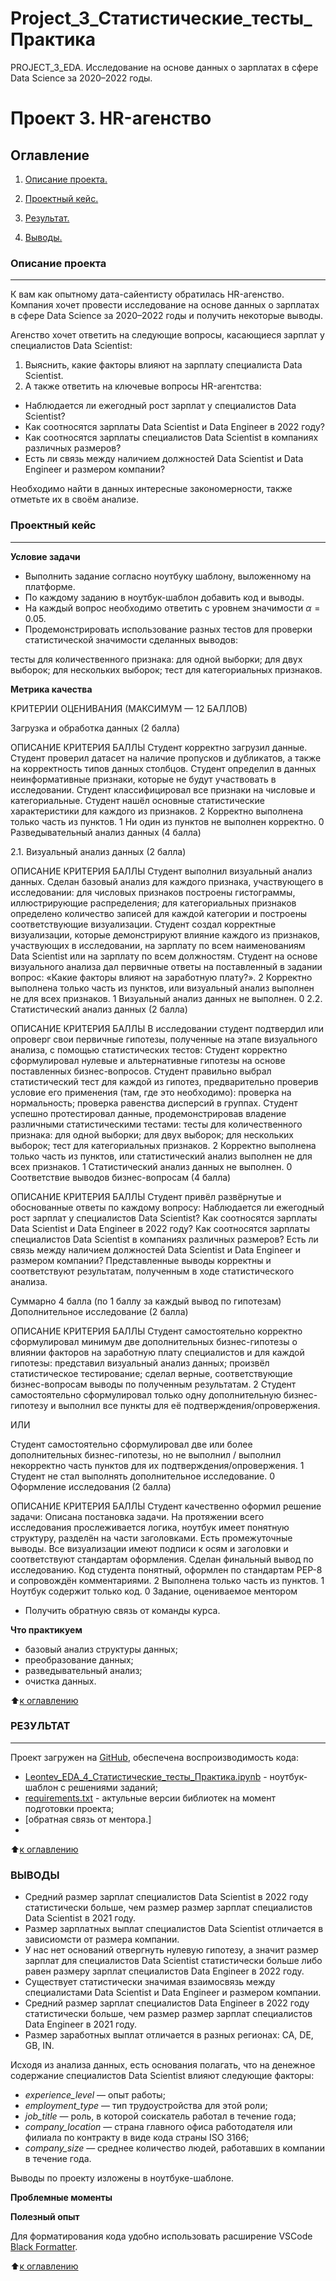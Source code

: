 # Project_3_Статистические_тесты_Практика
PROJECT_3_EDA. Исследование на основе данных о зарплатах в сфере Data Science за 2020–2022 годы.
# Проект 3. HR-агенство

## Оглавление

1. [Описание проекта.](https://github.com/Petrleon85/Project_3_EDA_practic/blob/main/README.md#описание-проекта)

1. [Проектный кейс.](https://github.com/Petrleon85/Project_3_EDA_practic.git/blob/main/README.md#проектный-кейс)

1. [Результат.](https://github.com/Petrleon85/Project_3_EDA_practic.git/blob/main/README.md#результат)

1. [Выводы.](https://github.com/Petrleon85/Project_3_EDA_practic.git/blob/main/README.md#выводы)

### Описание проекта
---

К вам как опытному дата-сайентисту обратилась HR-агенство. Компания хочет провести исследование на основе данных о зарплатах в сфере Data Science за 2020–2022 годы и получить некоторые выводы.

Агенство хочет ответить на следующие вопросы, касающиеся зарплат у специалистов Data Scientist:

1. Выяснить, какие факторы влияют на зарплату специалиста Data Scientist.
2. А также ответить на ключевые вопросы HR-агентства:
- Наблюдается ли ежегодный рост зарплат у специалистов Data Scientist?
- Как соотносятся зарплаты Data Scientist и Data Engineer в 2022 году?
- Как соотносятся зарплаты специалистов Data Scientist в компаниях различных размеров?
- Есть ли связь между наличием должностей Data Scientist и Data Engineer и размером компании?

Необходимо найти в данных интересные закономерности, также отметьте их в своём анализе.

### Проектный кейс

---

**Условие задачи**

* Выполнить задание согласно ноутбуку шаблону, выложенному на платформе. 
* По каждому заданию в ноутбук-шаблон добавить код и выводы.
* На каждый вопрос необходимо ответить с уровнем значимости $\alpha=0.05$.
* Продемонстрировать использование разных тестов для проверки статистической значимости сделанных выводов:

тесты для количественного признака:
для одной выборки;
для двух выборок;
для нескольких выборок;
тест для категориальных признаков.

**Метрика качества**

КРИТЕРИИ ОЦЕНИВАНИЯ (МАКСИМУМ — 12 БАЛЛОВ)

Загрузка и обработка данных (2 балла)

ОПИСАНИЕ КРИТЕРИЯ	БАЛЛЫ
Студент корректно загрузил данные.
Студент проверил датасет на наличие пропусков и дубликатов, а также на корректность типов данных столбцов.
Студент определил в данных неинформативные признаки, которые не будут участвовать в исследовании.
Студент классифицировал все признаки на числовые и категориальные.
Студент нашёл основные статистические характеристики для каждого из признаков.
2
Корректно выполнена только часть из пунктов.	1
Ни один из пунктов не выполнен корректно.	0
Разведывательный анализ данных (4 балла)

2.1. Визуальный анализ данных (2 балла)

ОПИСАНИЕ КРИТЕРИЯ	БАЛЛЫ
Студент выполнил визуальный анализ данных.
Сделан базовый анализ для каждого признака, участвующего в исследовании:
для числовых признаков построены гистограммы, иллюстрирующие распределения;
для категориальных признаков определено количество записей для каждой категории и построены соответствующие визуализации.
Студент создал корректные визуализации, которые демонстрируют влияние каждого из признаков, участвующих в исследовании, на зарплату по всем наименованиям Data Scientist или на зарплату по всем должностям.
Студент на основе визуального анализа дал первичные ответы на поставленный в задании вопрос: «Какие факторы влияют на заработную плату?».
2
Корректно выполнена только часть из пунктов, или визуальный анализ выполнен не для всех признаков.	1
Визуальный анализ данных не выполнен.	0
2.2. Статистический анализ данных (2 балла)

ОПИСАНИЕ КРИТЕРИЯ	БАЛЛЫ
В исследовании студент подтвердил или опроверг свои первичные гипотезы, полученные на этапе визуального анализа, с помощью статистических тестов:
Студент корректно сформулировал нулевые и альтернативные гипотезы на основе поставленных бизнес-вопросов.
Студент правильно выбрал статистический тест для каждой из гипотез, предварительно проверив условие его применения (там, где это необходимо):
проверка на нормальность;
проверка равенства дисперсий в группах.
Студент успешно протестировал данные, продемонстрировав владение различными статистическими тестами:
тесты для количественного признака:
для одной выборки;
для двух выборок;
для нескольких выборок;
тест для категориальных признаков.
2
Корректно выполнена только часть из пунктов, или статистический анализ выполнен не для всех признаков.	1
Статистический анализ данных не выполнен.	0
Соответствие выводов бизнес-вопросам (4 балла)

ОПИСАНИЕ КРИТЕРИЯ	БАЛЛЫ
Студент привёл развёрнутые и обоснованные ответы по каждому вопросу:
Наблюдается ли ежегодный рост зарплат у специалистов Data Scientist?
Как соотносятся зарплаты Data Scientist и Data Engineer в 2022 году?
Как соотносятся зарплаты специалистов Data Scientist в компаниях различных размеров?
Есть ли связь между наличием должностей Data Scientist и Data Engineer и размером компании?
Представленные выводы корректны и соответствуют результатам, полученным в ходе статистического анализа.

Cуммарно 4 балла (по 1 баллу за каждый вывод по гипотезам)
Дополнительное исследование (2 балла)

ОПИСАНИЕ КРИТЕРИЯ	БАЛЛЫ
Студент самостоятельно корректно сформулировал минимум две дополнительных бизнес-гипотезы о влиянии факторов на заработную плату специалистов и для каждой гипотезы:
представил визуальный анализ данных;
произвёл статистическое тестирование;
сделал верные, соответствующие бизнес-вопросам выводы по полученным результатам.
2
Студент самостоятельно сформулировал только одну дополнительную бизнес-гипотезу и выполнил все пункты для её подтверждения/опровержения.

ИЛИ

Студент самостоятельно сформулировал две или более дополнительных бизнес-гипотезы, но не выполнил / выполнил некорректно часть пунктов для их подтверждения/опровержения.	1
Студент не стал выполнять дополнительное исследование.	0
Оформление исследования (2 балла)

ОПИСАНИЕ КРИТЕРИЯ	БАЛЛЫ
Студент качественно оформил решение задачи:
Описана постановка задачи.
На протяжении всего исследования прослеживается логика, ноутбук имеет понятную структуру, разделён на части заголовками.
Есть промежуточные выводы.
Все визуализации имеют подписи к осям и заголовки и соответствуют стандартам оформления.
Сделан финальный вывод по исследованию.
Код студента понятный, оформлен по стандартам PEP-8 и сопровождён комментариями.
2
Выполнена только часть из пунктов.	1
Ноутбук содержит только код.	0
Задание, оцениваемое ментором
* Получить обратную связь от команды курса.

**Что практикуем**

* базовый анализ структуры данных;
* преобразование данных;
* разведывательный анализ;
* очистка данных.


⬆️[к оглавлению](https://github.com/Petrleon85/Project_3_EDA_practic/blob/main/README.md#оглавление)

### РЕЗУЛЬТАТ

---

Проект загружен на [GitHub](https://github.com/Petrleon85/Project_3_EDA_practic.git), обеспечена воспроизводимость кода:

*   [Leontev_EDA_4_Статистические_тесты_Практика.ipynb]((Leontev_EDA_4_Статистические_тесты_Практика.ipynb)) - ноутбук-шаблон с решениями заданий;
*   [requirements.txt](requirements.txt) - актульные версии библиотек на момент подготовки проекта;
*   [обратная связь от ментора.]
*  

⬆️[к оглавлению](https://github.com/Petrleon85/Project_3_EDA_practic/blob/main/README.md#оглавление)

### ВЫВОДЫ

*   Средний размер зарплат специалистов Data Scientist в 2022 году статистически больше, чем размер размер зарплат специалистов Data Scientist в 2021 году.
*   Размер зарплатных выплат специалистов Data Scientist отличается в зависиомсти от размера компании.
*   У нас нет оснований отвергнуть нулевую гипотезу, а значит размер зарплат для специалистов Data Scientist статистически больше либо равен размеру зарплат специалистов Data Engineer в 2022 году.
*   Существует статистически значимая взаимосвязь между специалистами Data Scientist и Data Engineer и размером компании.
*   Средний размер зарплат специалистов Data Engineer в 2022 году статистически больше, чем размер размер зарплат специалистов Data Engineer в 2021 году.
*   Размер заработных выплат отличается в разных регионах: CA, DE, GB, IN.


Исходя из анализа данных, есть основания полагать, что на денежное содержание специалистов Data Scientist влияют следующие факторы:
*   *experience_level* — опыт работы;
*   *employment_type* — 	тип трудоустройства для этой роли;
*   *job_title* — 	роль, в которой соискатель работал в течение года;
*   *company_location* — 	страна главного офиса работодателя или филиала по контракту в виде кода страны ISO 3166;
*   *company_size* — 	среднее количество людей, работавших в компании в течение года.

Выводы по проекту изложены в ноутбуке-шаблоне.

**Проблемные моменты**


**Полезный опыт**

Для форматирования кода удобно использовать расширение VSCode [Black Formatter](https://marketplace.visualstudio.com/items?itemName=ms-python.black-formatter).



⬆️[к оглавлению](https://github.com/Petrleon85/Project_3_EDA_practic/blob/main/blob/main/README.md#оглавление)
